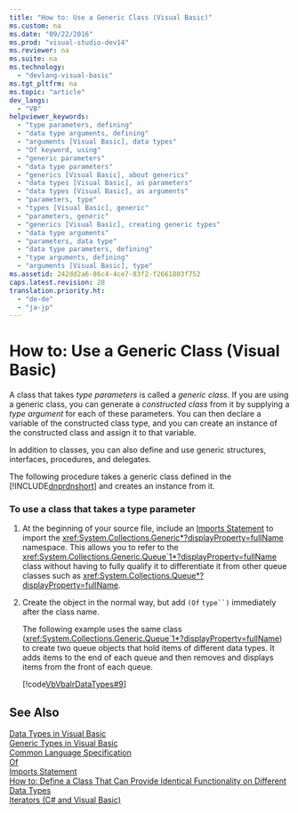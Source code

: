 ```yaml
---
title: "How to: Use a Generic Class (Visual Basic)"
ms.custom: na
ms.date: "09/22/2016"
ms.prod: "visual-studio-dev14"
ms.reviewer: na
ms.suite: na
ms.technology: 
  - "devlang-visual-basic"
ms.tgt_pltfrm: na
ms.topic: "article"
dev_langs: 
  - "VB"
helpviewer_keywords: 
  - "type parameters, defining"
  - "data type arguments, defining"
  - "arguments [Visual Basic], data types"
  - "Of keyword, using"
  - "generic parameters"
  - "data type parameters"
  - "generics [Visual Basic], about generics"
  - "data types [Visual Basic], as parameters"
  - "data types [Visual Basic], as arguments"
  - "parameters, type"
  - "types [Visual Basic], generic"
  - "parameters, generic"
  - "generics [Visual Basic], creating generic types"
  - "data type arguments"
  - "parameters, data type"
  - "data type parameters, defining"
  - "type arguments, defining"
  - "arguments [Visual Basic], type"
ms.assetid: 242dd2a6-86c4-4ce7-83f2-f2661803f752
caps.latest.revision: 28
translation.priority.ht: 
  - "de-de"
  - "ja-jp"
---
```

# How to: Use a Generic Class (Visual Basic)
A class that takes *type parameters* is called a *generic class*. If you are using a generic class, you can generate a *constructed class* from it by supplying a *type argument* for each of these parameters. You can then declare a variable of the constructed class type, and you can create an instance of the constructed class and assign it to that variable.  
  
 In addition to classes, you can also define and use generic structures, interfaces, procedures, and delegates.  
  
 The following procedure takes a generic class defined in the [!INCLUDE[dnprdnshort](../vs140/includes/dnprdnshort_md.md)] and creates an instance from it.  
  
### To use a class that takes a type parameter  
  
1.  At the beginning of your source file, include an [Imports Statement](../vs140/imports-statement--.net-namespace-and-type-.md) to import the <xref:System.Collections.Generic*?displayProperty=fullName> namespace. This allows you to refer to the <xref:System.Collections.Generic.Queue`1*?displayProperty=fullName> class without having to fully qualify it to differentiate it from other queue classes such as <xref:System.Collections.Queue*?displayProperty=fullName>.  
  
2.  Create the object in the normal way, but add `(Of` `type``)` immediately after the class name.  
  
     The following example uses the same class (<xref:System.Collections.Generic.Queue`1*?displayProperty=fullName>) to create two queue objects that hold items of different data types. It adds items to the end of each queue and then removes and displays items from the front of each queue.  
  
     [!code[VbVbalrDataTypes#9](../vs140/codesnippet/VisualBasic/how-to--use-a-generic-class--visual-basic-_1.vb)]  
  
## See Also  
 [Data Types in Visual Basic](../vs140/data-types-in-visual-basic.md)   
 [Generic Types in Visual Basic](../vs140/generic-types-in-visual-basic--visual-basic-.md)   
 [Common Language Specification](assetId:///4f0b77d0-4844-464f-af73-6e06bedeafc6)   
 [Of](../vs140/of-clause--visual-basic-.md)   
 [Imports Statement](../vs140/imports-statement--.net-namespace-and-type-.md)   
 [How to: Define a Class That Can Provide Identical Functionality on Different Data Types](../vs140/how-to--define-a-class-that-can-provide-identical-functionality-on-different-data-types--visual-basic-.md)   
 [Iterators (C# and Visual Basic)](../vs140/iterators--csharp-and-visual-basic-.md)
